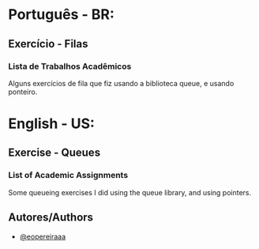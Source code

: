# Português - BR:

## Exercício - Filas

### Lista de Trabalhos Acadêmicos

Alguns exercícios de fila que fiz usando a biblioteca queue, e usando ponteiro.


# English - US:

## Exercise - Queues

### List of Academic Assignments

Some queueing exercises I did using the queue library, and using pointers.


## Autores/Authors

- [@eopereiraaa](https://github.com/eopereiraaa)
